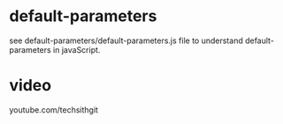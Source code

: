 # default-parameters
  see default-parameters/default-parameters.js file to understand default-parameters in javaScript. 
  
# video
  youtube.com/techsithgit

